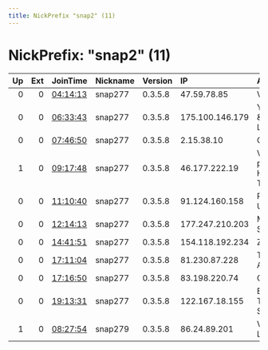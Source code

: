 ```yaml
---
title: NickPrefix "snap2" (11)
---
```


# NickPrefix: "snap2" (11)

|   Up |   Ext | JoinTime                                                                                            | Nickname   | Version   | IP              | AS                                       | CC   |   ORp |   Dirp | OS    | Contact   |   eFamMembers |
|-----:|------:|:----------------------------------------------------------------------------------------------------|:-----------|:----------|:----------------|:-----------------------------------------|:-----|------:|-------:|:------|:----------|--------------:|
|    0 |     0 | [04:14:13](https://metrics.torproject.org/rs.html#details/7F50F6CB62EC1B6A3792844F656A15EA9FFD7737) | snap277    | 0.3.5.8   | 47.59.78.85     | Vodafone Spain                           | es   | 39801 |      0 | Linux | None      |             1 |
|    0 |     0 | [06:33:43](https://metrics.torproject.org/rs.html#details/832D9343A1A65A7DCB73D046CC77D3BE8536F42B) | snap277    | 0.3.5.8   | 175.100.146.179 | YOU Broadband &amp; Cable India Ltd.     | in   | 45895 |      0 | Linux | None      |             1 |
|    0 |     0 | [07:46:50](https://metrics.torproject.org/rs.html#details/F0630B5313FF1D3173BE76377AE6CE5FA4062977) | snap277    | 0.3.5.8   | 2.15.38.10      | Orange                                   | fr   | 38953 |      0 | Linux | None      |             1 |
|    1 |     0 | [09:17:48](https://metrics.torproject.org/rs.html#details/3D6DD77D5DA9A0B84DE3FA738199A833FAB6662E) | snap277    | 0.3.5.8   | 46.177.222.19   | Vodafone-panafon Hellenic Telecommunicat | gr   | 44583 |      0 | Linux | None      |             1 |
|    0 |     0 | [11:10:40](https://metrics.torproject.org/rs.html#details/D8C68E30357B50A34ABD1390EBF55DDCAC192716) | snap277    | 0.3.5.8   | 91.124.160.158  | PJSC Ukrtelecom                          | ua   | 35653 |      0 | Linux | None      |             1 |
|    0 |     0 | [12:14:13](https://metrics.torproject.org/rs.html#details/C286AFD3FE3544FB34DB495012E79673A85175EF) | snap277    | 0.3.5.8   | 177.247.210.203 | Mega Cable, S.A. de C.V.                 | mx   | 36323 |      0 | Linux | None      |             1 |
|    0 |     0 | [14:41:51](https://metrics.torproject.org/rs.html#details/F88244E95518A3433E3E2825D6C034F3907142F8) | snap277    | 0.3.5.8   | 154.118.192.234 | ZAP-Angola                               | ao   | 43399 |      0 | Linux | None      |             1 |
|    0 |     0 | [17:11:04](https://metrics.torproject.org/rs.html#details/51A2D731B77049CDA1FEF8E2FB0F4008690F5EEC) | snap277    | 0.3.5.8   | 81.230.87.228   | Telia Company AB                         | se   | 39815 |      0 | Linux | None      |             1 |
|    0 |     0 | [17:16:50](https://metrics.torproject.org/rs.html#details/E3A119ED1465415FB7407EBE2E5E992496859F2E) | snap277    | 0.3.5.8   | 83.198.220.74   | Orange                                   | re   | 46163 |      0 | Linux | None      |             1 |
|    0 |     0 | [19:13:31](https://metrics.torproject.org/rs.html#details/FD54065DB44169D534E60073EE07C5589549B124) | snap277    | 0.3.5.8   | 122.167.18.155  | Bharti Airtel Ltd., Telemedia Services   | in   | 34255 |      0 | Linux | None      |             1 |
|    1 |     0 | [08:27:54](https://metrics.torproject.org/rs.html#details/4D4B4F5DDD0E3A61418CB7E450E62D96233F080D) | snap279    | 0.3.5.8   | 86.24.89.201    | Virgin Media Limited                     | gb   | 34031 |      0 | Linux | None      |             1 |
